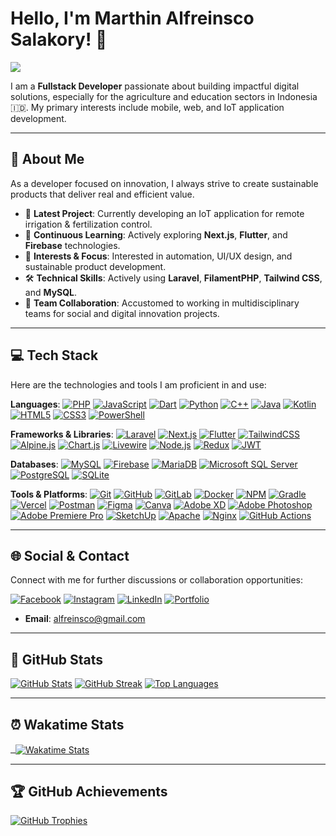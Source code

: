# Hello, I'm Marthin Alfreinsco Salakory! 👋
![](https://komarev.com/ghpvc/?username=alfreinsco)

I am a **Fullstack Developer** passionate about building impactful digital solutions, especially for the agriculture and education sectors in Indonesia 🇮🇩. My primary interests include mobile, web, and IoT application development.

---

## 💼 About Me

As a developer focused on innovation, I always strive to create sustainable products that deliver real and efficient value.

* 🔭 **Latest Project**: Currently developing an IoT application for remote irrigation & fertilization control.
* 🌱 **Continuous Learning**: Actively exploring **Next.js**, **Flutter**, and **Firebase** technologies.
* 🧠 **Interests & Focus**: Interested in automation, UI/UX design, and sustainable product development.
* 🛠️ **Technical Skills**: Actively using **Laravel**, **FilamentPHP**, **Tailwind CSS**, and **MySQL**.
* 🤝 **Team Collaboration**: Accustomed to working in multidisciplinary teams for social and digital innovation projects.

---

## 💻 Tech Stack

Here are the technologies and tools I am proficient in and use:

**Languages**:
<a href="https://www.php.net/" target="_blank" rel="noreferrer"><img src="https://img.shields.io/badge/php-%23777BB4.svg?style=for-the-badge&logo=php&logoColor=white" alt="PHP" /></a>
<a href="https://developer.mozilla.org/en-US/docs/Web/JavaScript" target="_blank" rel="noreferrer"><img src="https://img.shields.io/badge/javascript-%23323330.svg?style=for-the-badge&logo=javascript&logoColor=%23F7DF1E" alt="JavaScript" /></a>
<a href="https://dart.dev/" target="_blank" rel="noreferrer"><img src="https://img.shields.io/badge/dart-%230175C2.svg?style=for-the-badge&logo=dart&logoColor=white" alt="Dart" /></a>
<a href="https://www.python.org" target="_blank" rel="noreferrer"><img src="https://img.shields.io/badge/python-3670A0?style=for-the-badge&logo=python&logoColor=ffdd54" alt="Python" /></a>
<a href="https://isocpp.org/" target="_blank" rel="noreferrer"><img src="https://img.shields.io/badge/c++-%2300599C.svg?style=for-the-badge&logo=c%2B%2B&logoColor=white" alt="C++" /></a>
<a href="https://www.java.com" target="_blank" rel="noreferrer"><img src="https://img.shields.io/badge/java-%23ED8B00.svg?style=for-the-badge&logo=openjdk&logoColor=white" alt="Java" /></a>
<a href="https://kotlinlang.org/" target="_blank" rel="noreferrer"><img src="https://img.shields.io/badge/kotlin-%237F52FF.svg?style=for-the-badge&logo=kotlin&logoColor=white" alt="Kotlin" /></a>
<a href="https://developer.mozilla.org/en-US/docs/Web/Guide/HTML/HTML5" target="_blank" rel="noreferrer"><img src="https://img.shields.io/badge/html5-%23E34F26.svg?style=for-the-badge&logo=html5&logoColor=white" alt="HTML5" /></a>
<a href="https://www.w3schools.com/css/" target="_blank" rel="noreferrer"><img src="https://img.shields.io/badge/css3-%231572B6.svg?style=for-the-badge&logo=css3&logoColor=white" alt="CSS3" /></a>
<a href="https://docs.microsoft.com/en-us/powershell/" target="_blank" rel="noreferrer"><img src="https://img.shields.io/badge/PowerShell-%235391FE.svg?style=for-the-badge&logo=powershell&logoColor=white" alt="PowerShell" /></a>

**Frameworks & Libraries**:
<a href="https://laravel.com/" target="_blank" rel="noreferrer"><img src="https://img.shields.io/badge/laravel-%23FF2D20.svg?style=for-the-badge&logo=laravel&logoColor=white" alt="Laravel" /></a>
<a href="https://nextjs.org/" target="_blank" rel="noreferrer"><img src="https://img.shields.io/badge/Next-black?style=for-the-badge&logo=next.js&logoColor=white" alt="Next.js" /></a>
<a href="https://flutter.dev" target="_blank" rel="noreferrer"><img src="https://img.shields.io/badge/Flutter-%2302569B.svg?style=for-the-badge&logo=Flutter&logoColor=white" alt="Flutter" /></a>
<a href="https://tailwindcss.com/" target="_blank" rel="noreferrer"><img src="https://img.shields.io/badge/tailwindcss-%2338B2AC.svg?style=for-the-badge&logo=tailwind-css&logoColor=white" alt="TailwindCSS" /></a>
<a href="https://alpinejs.dev/" target="_blank" rel="noreferrer"><img src="https://img.shields.io/badge/alpinejs-white.svg?style=for-the-badge&logo=alpinedotjs&logoColor=%238BC0D0" alt="Alpine.js" /></a>
<a href="https://www.chartjs.org" target="_blank" rel="noreferrer"><img src="https://img.shields.io/badge/chart.js-F5788D.svg?style=for-the-badge&logo=chart.js&logoColor=white" alt="Chart.js" /></a>
<a href="https://laravel-livewire.com/" target="_blank" rel="noreferrer"><img src="https://img.shields.io/badge/livewire-%234e56a6.svg?style=for-the-badge&logo=livewire&logoColor=white" alt="Livewire" /></a>
<a href="https://nodejs.org" target="_blank" rel="noreferrer"><img src="https://img.shields.io/badge/node.js-6DA55F?style=for-the-badge&logo=node.js&logoColor=white" alt="Node.js" /></a>
<a href="https://redux.js.org" target="_blank" rel="noreferrer"><img src="https://img.shields.io/badge/redux-%23593d88.svg?style=for-the-badge&logo=redux&logoColor=white" alt="Redux" /></a>
<a href="https://jwt.io/" target="_blank" rel="noreferrer"><img src="https://img.shields.io/badge/JWT-black?style=for-the-badge&logo=JSON%20web%20tokens" alt="JWT" /></a>

**Databases**:
<a href="https://www.mysql.com/" target="_blank" rel="noreferrer"><img src="https://img.shields.io/badge/mysql-4479A1.svg?style=for-the-badge&logo=mysql&logoColor=white" alt="MySQL" /></a>
<a href="https://firebase.google.com/" target="_blank" rel="noreferrer"><img src="https://img.shields.io/badge/firebase-%23039BE5.svg?style=for-the-badge&logo=firebase" alt="Firebase" /></a>
<a href="https://mariadb.org/" target="_blank" rel="noreferrer"><img src="https://img.shields.io/badge/MariaDB-003545?style=for-the-badge&logo=mariadb&logoColor=white" alt="MariaDB" /></a>
<a href="https://www.microsoft.com/en-us/sql-server" target="_blank" rel="noreferrer"><img src="https://img.shields.io/badge/Microsoft%20SQL%20Server-CC2927?style=for-the-badge&logo=microsoft%20sql%20server&logoColor=white" alt="Microsoft SQL Server" /></a>
<a href="https://www.postgresql.org" target="_blank" rel="noreferrer"><img src="https://img.shields.io/badge/postgres-%23316192.svg?style=for-the-badge&logo=postgresql&logoColor=white" alt="PostgreSQL" /></a>
<a href="https://sqlite.org/" target="_blank" rel="noreferrer"><img src="https://img.shields.io/badge/sqlite-%2307405e.svg?style=for-the-badge&logo=sqlite&logoColor=white" alt="SQLite" /></a>

**Tools & Platforms**:
<a href="https://git-scm.com/" target="_blank" rel="noreferrer"><img src="https://img.shields.io/badge/git-%23F05033.svg?style=for-the-badge&logo=git&logoColor=white" alt="Git" /></a>
<a href="https://github.com/" target="_blank" rel="noreferrer"><img src="https://img.shields.io/badge/github-%23121011.svg?style=for-the-badge&logo=github&logoColor=white" alt="GitHub" /></a>
<a href="https://gitlab.com/" target="_blank" rel="noreferrer"><img src="https://img.shields.io/badge/gitlab-%23181717.svg?style=for-the-badge&logo=gitlab&logoColor=white" alt="GitLab" /></a>
<a href="https://www.docker.com/" target="_blank" rel="noreferrer"><img src="https://img.shields.io/badge/docker-%230db7ed.svg?style=for-the-badge&logo=docker&logoColor=white" alt="Docker" /></a>
<a href="https://www.npmjs.com/" target="_blank" rel="noreferrer"><img src="https://img.shields.io/badge/NPM-%23CB3837.svg?style=for-the-badge&logo=npm&logoColor=white" alt="NPM" /></a>
<a href="https://gradle.org/" target="_blank" rel="noreferrer"><img src="https://img.shields.io/badge/Gradle-02303A.svg?style=for-the-badge&logo=Gradle&logoColor=white" alt="Gradle" /></a>
<a href="https://vercel.com/" target="_blank" rel="noreferrer"><img src="https://img.shields.io/badge/vercel-%23000000.svg?style=for-the-badge&logo=vercel&logoColor=white" alt="Vercel" /></a>
<a href="https://www.postman.com/" target="_blank" rel="noreferrer"><img src="https://img.shields.io/badge/Postman-FF6C37?style=for-the-badge&logo=postman&logoColor=white" alt="Postman" /></a>
<a href="https://www.figma.com/" target="_blank" rel="noreferrer"><img src="https://img.shields.io/badge/figma-%23F24E1E.svg?style=for-the-badge&logo=figma&logoColor=white" alt="Figma" /></a>
<a href="https://www.canva.com/" target="_blank" rel="noreferrer"><img src="https://img.shields.io/badge/Canva-%2300C4CC.svg?style=for-the-badge&logo=Canva&logoColor=white" alt="Canva" /></a>
<a href="https://www.adobe.com/products/xd.html" target="_blank" rel="noreferrer"><img src="https://img.shields.io/badge/Adobe%20XD-470137?style=for-the-badge&logo=Adobe%20XD&logoColor=#FF61F6" alt="Adobe XD" /></a>
<a href="https://www.adobe.com/products/photoshop.html" target="_blank" rel="noreferrer"><img src="https://img.shields.io/badge/adobe%20photoshop-%2331A8FF.svg?style=for-the-badge&logo=adobe%20photoshop&logoColor=white" alt="Adobe Photoshop" /></a>
<a href="https://www.adobe.com/products/premiere.html" target="_blank" rel="noreferrer"><img src="https://img.shields.io/badge/Adobe%20Premiere%20Pro-9999FF.svg?style=for-the-badge&logo=Adobe%20Premiere%20Pro&logoColor=white" alt="Adobe Premiere Pro" /></a>
<a href="https://www.sketchup.com/" target="_blank" rel="noreferrer"><img src="https://img.shields.io/badge/SketchUp-005F9E?style=for-the-badge&logo=sketchup&logoColor=white" alt="SketchUp" /></a>
<a href="https://httpd.apache.org/" target="_blank" rel="noreferrer"><img src="https://img.shields.io/badge/apache-%23D42029.svg?style=for-the-badge&logo=apache&logoColor=white" alt="Apache" /></a>
<a href="https://nginx.org/en/" target="_blank" rel="noreferrer"><img src="https://img.shields.io/badge/nginx-%23009639.svg?style=for-the-badge&logo=nginx&logoColor=white" alt="Nginx" /></a>
<a href="https://github.com/features/actions" target="_blank" rel="noreferrer"><img src="https://img.shields.io/badge/github%20actions-%232671E5.svg?style=for-the-badge&logo=githubactions&logoColor=white" alt="GitHub Actions" /></a>

---

## 🌐 Social & Contact

Connect with me for further discussions or collaboration opportunities:

<a href="https://www.facebook.com/marthin.salakory.9/" target="_blank" rel="noreferrer"><img src="https://img.shields.io/badge/Facebook-%231877F2.svg?logo=Facebook&logoColor=white" alt="Facebook" /></a>
<a href="https://www.instagram.com/salakory14/" target="_blank" rel="noreferrer"><img src="https://img.shields.io/badge/Instagram-%23E4405F.svg?logo=Instagram&logoColor=white" alt="Instagram" /></a>
<a href="https://www.linkedin.com/in/alfreinsco/" target="_blank" rel="noreferrer"><img src="https://img.shields.io/badge/LinkedIn-%230077B5.svg?logo=linkedin&logoColor=white" alt="LinkedIn" /></a>
<a href="https://alfreinsco.fun" target="_blank" rel="noreferrer"><img src="https://img.shields.io/badge/Portfolio-%23000000.svg?style=for-the-badge&logo=firefox&logoColor=#FF7139" alt="Portfolio" /></a>

* **Email**: <a href="mailto:alfreinsco@gmail.com" target="_blank" rel="noreferrer">alfreinsco@gmail.com</a>

---

## 🚀 GitHub Stats

<a href="https://github.com/alfreinsco" target="_blank" rel="noreferrer"><img src="https://github-readme-stats.vercel.app/api?username=alfreinsco&theme=radical&hide_border=false&include_all_commits=true&count_private=true" alt="GitHub Stats" /></a>
<a href="https://github.com/alfreinsco" target="_blank" rel="noreferrer"><img src="https://streak-stats.demolab.com/?user=alfreinsco&theme=radical&hide_border=false" alt="GitHub Streak" /></a>
<a href="https://github.com/alfreinsco" target="_blank" rel="noreferrer"><img src="https://github-readme-stats.vercel.app/api/top-langs/?username=alfreinsco&theme=radical&hide_border=false&include_all_commits=true&count_private=true&layout=compact" alt="Top Languages" /></a>

---

## ⏰ Wakatime Stats

<a href="https://wakatime.com/@alfreinsco" target="_blank" rel="noreferrer">
  <img align="center" src="https://github-readme-stats.vercel.app/api/wakatime?username=alfreinsco&theme=radical&layout=compact" alt="Wakatime Stats" />
</a>

---

## 🏆 GitHub Achievements

<a href="https://github.com/alfreinsco" target="_blank" rel="noreferrer"><img src="https://github-profile-trophy.vercel.app/?username=alfreinsco&theme=radical&no-frame=false&no-bg=false&margin-w=4" alt="GitHub Trophies" /></a>
